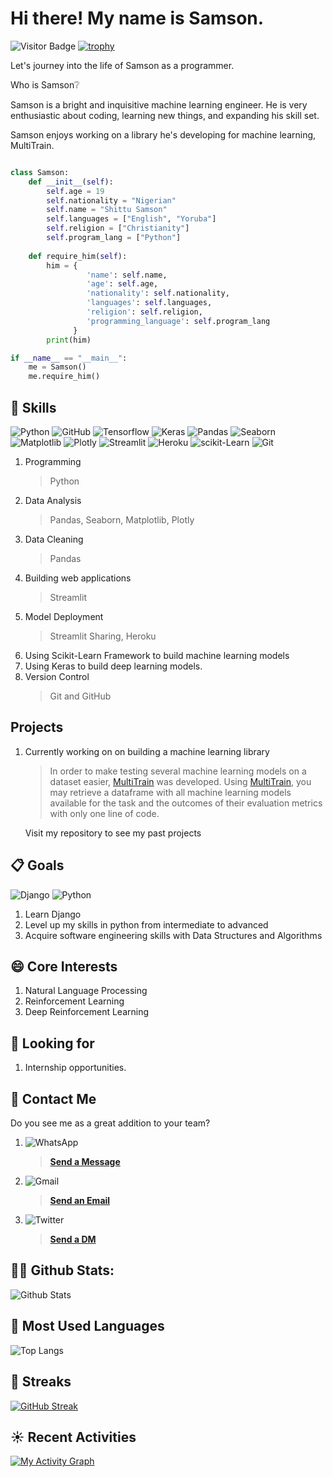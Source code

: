# Hi there! My name is Samson.
![Visitor Badge](https://komarev.com/ghpvc/?username=LOVE-DOCTOR&color=red&style=plastic)
[![trophy](https://github-profile-trophy.vercel.app/?username=LOVE-DOCTOR)](https://github.com/ryo-ma/github-profile-trophy)

Let's journey into the life of Samson as a programmer.

Who is Samson❔

Samson is a bright and inquisitive machine learning engineer.
He is very enthusiastic about coding, learning new things, and expanding his skill set.

Samson enjoys working on a library he's developing for machine learning, MultiTrain.

```python

class Samson:
    def __init__(self):
        self.age = 19
        self.nationality = "Nigerian"
        self.name = "Shittu Samson"
        self.languages = ["English", "Yoruba"]
        self.religion = ["Christianity"]
        self.program_lang = ["Python"]
    
    def require_him(self):
        him = {
                 'name': self.name,
                 'age': self.age,
                 'nationality': self.nationality,
                 'languages': self.languages,
                 'religion': self.religion,
                 'programming_language': self.program_lang
              }
        print(him)

if __name__ == "__main__":
    me = Samson()
    me.require_him()
```

## 🎉 Skills
![Python](https://img.shields.io/badge/-Python-black?style=plastic&logo=Python) 
![GitHub](https://img.shields.io/badge/-GitHub-black?style=plastic&logo=github)
![Tensorflow](https://img.shields.io/badge/-Tensorflow-white?style=plastic&logo=tensorflow)
![Keras](https://img.shields.io/badge/-Keras-white?style=plastic&logo=Keras&logoColor=red)
![Pandas](https://img.shields.io/badge/-Pandas-red?style=plastic&logo=pandas) 
![Seaborn](https://img.shields.io/badge/-Seaborn-lightgrey?style=plastic&logo=seaborn)
![Matplotlib](https://img.shields.io/badge/-Matplotlib-lightgrey?style=plastic&logo=matplotlib)
![Plotly](https://img.shields.io/badge/-Plotly-white?style=plastic&logo=plotly&logoColor=blue)
![Streamlit](https://img.shields.io/badge/-Streamlit-white?style=plastic&logo=Streamlit) 
![Heroku](https://img.shields.io/badge/-Heroku-purple?style=plastic&logo=heroku)
![scikit-Learn](https://img.shields.io/badge/-scikit--learn-%23F7931E.svg?style=plastic&logo=scikit-learn&logoColor=white)
![Git](https://img.shields.io/badge/-Git-F05032?style=plastic&logo=git&logoColor=white)

1. Programming
   > Python
2. Data Analysis
   > Pandas, Seaborn, Matplotlib, Plotly
3. Data Cleaning
   > Pandas
4. Building web applications
   > Streamlit
5. Model Deployment
   > Streamlit Sharing, Heroku
6. Using Scikit-Learn Framework to build machine learning models
7. Using Keras to build deep learning models.
8. Version Control
   > Git and GitHub 

## Projects
1. Currently working on on building a machine learning library
   > In order to make testing several machine learning models on a dataset easier, [MultiTrain](https://github.com/LOVE-DOCTOR/train-with-models) was developed. Using [MultiTrain](https://github.com/LOVE-DOCTOR/train-with-models), you may retrieve a dataframe with all machine learning models available for the task and the outcomes of their evaluation metrics with only one line of code.
 

   Visit my repository to see my past projects

## 📋 Goals
   ![Django](https://img.shields.io/badge/-Django-F05032?style=plastic&logo=django)
   ![Python](https://img.shields.io/badge/-Python-black?style=plastic&logo=Python)
1. Learn Django 
2. Level up my skills in python from intermediate to advanced
3. Acquire software engineering skills with Data Structures and Algorithms


## 😄 Core Interests
1. Natural Language Processing
2. Reinforcement Learning
3. Deep Reinforcement Learning


## 🔎 Looking for
1. Internship opportunities.


## 📳 Contact Me
Do you see me as a great addition to your team?
1. ![WhatsApp](https://img.shields.io/badge/-WhatsApp-lightgrey?style=social&logo=whatsapp) 
   > [**Send a Message**](https://wa.me/2349070766308)
2. ![Gmail](https://img.shields.io/badge/-Gmail-white?style=social&logo=gmail)
   > <a href="mailto:tunexo885@gmail.com">**Send an Email**</a>
3. ![Twitter](https://img.shields.io/badge/-Twitter-white?style=social&logo=twitter)
   > [**Send a DM**](https://twitter.com/samsonshittu51?t=4KRVUYE4kdjvDb-pbQN_rQ&s=09)
     

## 👨‍💻 Github Stats:
![Github Stats](https://github-readme-stats.vercel.app/api?username=LOVE-DOCTOR&count_private=true&show_icons=true&include_all_commits=true)

## 📖 Most Used Languages
![Top Langs](https://github-readme-stats.vercel.app/api/top-langs/?username=LOVE-DOCTOR&hide=TeX&layout=compact)

## 🌠 Streaks
[![GitHub Streak](https://github-readme-streak-stats.herokuapp.com/?user=LOVE-DOCTOR&theme=dark)](https://git.io/streak-stats)

## ☀️ Recent Activities
[![My Activity Graph](https://activity-graph.herokuapp.com/graph?username=LOVE-DOCTOR&theme=github)](https://github.com/LOVE-DOCTOR/github-readme-activity-graph)
